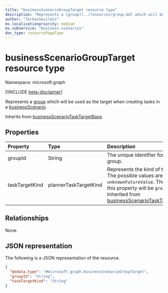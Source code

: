 ```yaml
---
title: "businessScenarioGroupTarget resource type"
description: "Represents a [group](../resources/group.md) which will be used as the target when creating tasks in a [businessScenario](businessscenario.md)."
author: "TarkanSevilmis"
ms.localizationpriority: medium
ms.subservice: "business-scenarios"
doc_type: resourcePageType
---
```


# businessScenarioGroupTarget resource type

Namespace: microsoft.graph

[!INCLUDE [beta-disclaimer](../../includes/beta-disclaimer.md)]

Represents a [group](../resources/group.md) which will be used as the target when creating tasks in a [businessScenario](businessscenario.md).

Inherits from [businessScenarioTaskTargetBase](../resources/businessscenariotasktargetbase.md).

## Properties

|Property|Type|Description|
|:---|:---|:---|
|groupId|String|The unique identifier for the group. |
|taskTargetKind|plannerTaskTargetKind|Represents the kind of the target. The possible values are: `group`, `unknownFutureValue`. The value of this property will be `group`. Inherited from [businessScenarioTaskTargetBase](../resources/businessscenariotasktargetbase.md).|

## Relationships

None.

## JSON representation

The following is a JSON representation of the resource.
<!-- {
  "blockType": "resource",
  "@odata.type": "microsoft.graph.businessScenarioGroupTarget"
}
-->
``` json
{
  "@odata.type": "#microsoft.graph.businessScenarioGroupTarget",
  "groupId": "String",
  "taskTargetKind": "String"
}
```
